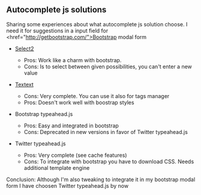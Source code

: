 Autocomplete js solutions
-------------------------

Sharing some experiences about what autocomplete js solution choose. I need it for suggestions in a input field for <href="http://getbootstrap.com/">Bootstrap</a> modal form

* <a href="http://ivaynberg.github.io/select2/">Select2</a>
  * Pros: Work like a charm with bootstrap. 
  * Cons: Is to select between given possibilities, you can't enter a new value 

* <a href="http://textextjs.com/">Textext</a>
  * Cons: Very complete. You can use it also for tags manager
  * Pros: Doesn't work well with boostrap styles

* Bootstrap typeahead.js
  * Pros: Easy and integrated in bootstrap
  * Cons: Deprecated in new versions in favor of Twitter typeahead.js

* Twitter typeahead.js 
  * Pros: Very complete (see cache features)
  * Cons: To integrate with bootstrap you have to download CSS. Needs additional template engine

Conclusion: 
Although I'm also tweaking to integrate it in my bootstrap modal form I have choosen Twitter typeahead.js by now
